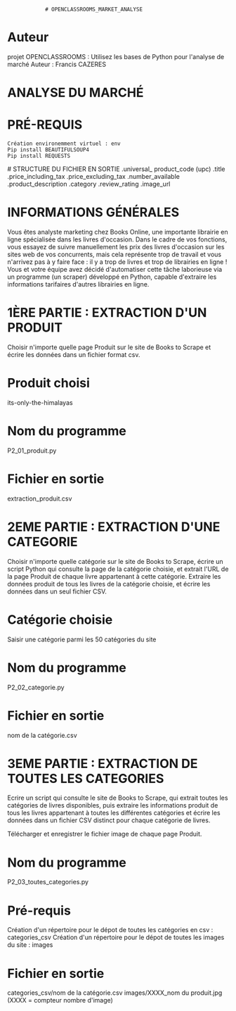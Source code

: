 				# OPENCLASSROOMS_MARKET_ANALYSE

# Auteur
projet OPENCLASSROOMS : Utilisez les bases de Python pour l'analyse de marché
Auteur : Francis CAZERES

# ANALYSE DU MARCHÉ	

# PRÉ-REQUIS  
	Création environemment virtuel : env
	Pip install BEAUTIFULSOUP4
	Pip install REQUESTS
	
# STRUCTURE DU FICHIER EN SORTIE
    .universal_ product_code (upc)
    .title
    .price_including_tax
    .price_excluding_tax
    .number_available
    .product_description
    .category
    .review_rating
    .image_url

# INFORMATIONS GÉNÉRALES
Vous êtes analyste marketing chez Books Online, une importante librairie en ligne spécialisée dans les livres d'occasion. Dans le cadre de vos fonctions, vous essayez de suivre manuellement les prix des livres d'occasion sur les sites web de vos concurrents, mais cela représente trop de travail et vous n'arrivez pas à y faire face  : il y a trop de livres et trop de librairies en ligne  ! Vous et votre équipe avez décidé d'automatiser cette tâche laborieuse via un programme (un scraper) développé en Python, capable d'extraire les informations tarifaires d'autres librairies en ligne. 

# 1ÈRE PARTIE : EXTRACTION D'UN PRODUIT
Choisir n'importe quelle page Produit sur le site de Books to Scrape et écrire les données dans un fichier format csv.

# Produit choisi
its-only-the-himalayas

# Nom du programme	
P2_01_produit.py

# Fichier en sortie 	
extraction_produit.csv

# 2EME PARTIE : EXTRACTION D'UNE CATEGORIE
Choisir n'importe quelle catégorie sur le site de Books to Scrape, écrire un script Python qui consulte la page de la catégorie choisie, et extrait l'URL de la page Produit de chaque livre appartenant à cette catégorie. Extraire les données produit de tous les livres de la catégorie choisie, et écrire les données dans un seul fichier CSV.

# Catégorie choisie
Saisir une catégorie parmi les 50 catégories du site

# Nom du programme	
P2_02_categorie.py

# Fichier en sortie 	
nom de la catégorie.csv

# 3EME PARTIE : EXTRACTION DE TOUTES LES CATEGORIES
Ecrire un script qui consulte le site de Books to Scrape, qui extrait toutes les catégories de livres disponibles, puis extraire les informations produit de tous les livres appartenant à toutes les différentes catégories et écrire les données dans un fichier CSV distinct pour chaque catégorie de livres. 

Télécharger et enregistrer le fichier image de chaque page Produit.

# Nom du programme	
P2_03_toutes_categories.py

# Pré-requis
Création d'un répertoire pour le dépot de toutes les catégories en csv : categories_csv 
Création d'un répertoire pour le dépot de toutes les images du site : images

# Fichier en sortie 	
categories_csv/nom de la catégorie.csv
images/XXXX_nom du produit.jpg (XXXX = compteur nombre d'image) 



